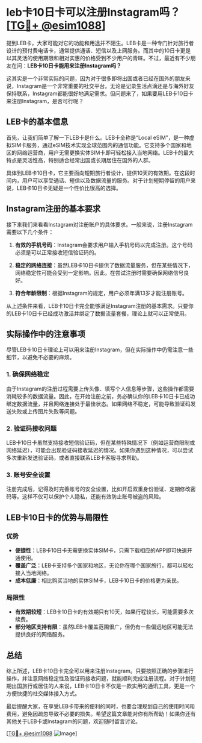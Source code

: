 # leb卡10日卡可以注册Instagram吗？[[TG💪+ @esim1088](https://t.me/s/esim1088)]

提到LEB卡，大家可能对它的功能和用途并不陌生。LEB卡是一种专门针对旅行者设计的预付费电话卡，通常提供通话、短信以及上网服务。而其中的10日卡更是以其灵活的使用期限和相对实惠的价格受到不少用户的青睐。不过，最近有不少朋友在问：**LEB卡10日卡能用来注册Instagram吗？**

这其实是一个非常实际的问题，因为对于很多即将出国或者已经在国外的朋友来说，Instagram是一个非常重要的社交平台。无论是记录生活点滴还是与海外好友保持联系，Instagram都能很好地满足需求。但问题来了，如果要用LEB卡10日卡来注册Instagram，是否可行呢？

## LEB卡的基本信息

首先，让我们简单了解一下LEB卡是什么。LEB卡全称是“Local eSIM”，是一种虚拟SIM卡服务，通过eSIM技术实现全球范围内的通信功能。它支持多个国家和地区的网络运营商，用户无需更换实体SIM卡即可轻松接入当地网络。LEB卡的最大特点是灵活性高，特别适合经常出国或长期居住在国外的人群。

具体到LEB卡10日卡，它主要面向短期旅行者设计，提供10天的有效期。在这段时间内，用户可以享受通话、短信以及数据流量的服务。对于计划短期停留的用户来说，LEB卡10日卡无疑是一个性价比很高的选择。

## Instagram注册的基本要求

接下来我们来看看Instagram对注册账户的具体要求。一般来说，注册Instagram需要以下几个条件：

1. **有效的手机号码**：Instagram会要求用户输入手机号码以完成注册。这个号码必须是可以正常接收短信验证码的。
   
2. **稳定的网络连接**：虽然LEB卡10日卡提供了数据流量服务，但在某些情况下，网络稳定性可能会受到一定影响。因此，在尝试注册时需要确保网络信号良好。

3. **符合年龄限制**：根据Instagram的规定，用户必须年满13岁才能注册账号。

从上述条件来看，LEB卡10日卡完全能够满足Instagram注册的基本需求。只要你的LEB卡10日卡已经成功激活并绑定了数据流量套餐，理论上就可以正常使用。

## 实际操作中的注意事项

尽管LEB卡10日卡理论上可以用来注册Instagram，但在实际操作中仍需注意一些细节，以避免不必要的麻烦。

### 1. 确保网络稳定

由于Instagram的注册过程需要上传头像、填写个人信息等步骤，这些操作都需要消耗较多的数据流量。因此，在开始注册之前，务必确认你的LEB卡10日卡已成功绑定数据流量，并且网络连接处于最佳状态。如果网络不稳定，可能导致验证码发送失败或上传图片失败等问题。

### 2. 验证码接收问题

LEB卡10日卡虽然支持接收短信验证码，但在某些特殊情况下（例如运营商限制或网络延迟），可能会出现验证码接收延迟的情况。如果你遇到这种情况，可以尝试多次重新发送验证码，或者直接联系LEB卡客服寻求帮助。

### 3. 账号安全设置

注册完成后，记得及时完善账号的安全设置，比如开启双重身份验证、定期修改密码等。这样不仅可以保护个人隐私，还能有效防止账号被盗的风险。

## LEB卡10日卡的优势与局限性

### 优势

- **便捷性**：LEB卡10日卡无需更换实体SIM卡，只需下载相应的APP即可快速开通使用。
- **覆盖广泛**：LEB卡支持多个国家和地区，无论你在哪个国家旅行，都可以轻松接入当地网络。
- **成本低廉**：相比购买当地的实体SIM卡，LEB卡10日卡的价格更为亲民。

### 局限性

- **有效期较短**：LEB卡10日卡的有效期只有10天，如果行程较长，可能需要多次续费。
- **部分地区支持有限**：虽然LEB卡覆盖范围很广，但仍有一些偏远地区可能无法提供良好的网络服务。

## 总结

综上所述，LEB卡10日卡完全可以用来注册Instagram。只要按照正确的步骤进行操作，并注意网络稳定性及验证码接收问题，就能顺利完成注册流程。对于计划短期出国旅行或居住的人来说，LEB卡10日卡不仅是一款实用的通讯工具，更是一个方便快捷的社交媒体接入方式。

最后提醒大家，在享受LEB卡带来的便利的同时，也要合理规划自己的使用时间和费用，避免因疏忽导致不必要的损失。希望这篇文章能对你有所帮助！如果你还有其他关于LEB卡或Instagram的问题，欢迎随时留言讨论。

[[TG💪+ @esim1088](https://t.me/s/esim1088) ![Image](https://i.postimg.cc/4NQfJmqS/Snipaste-2025-05-13-00-14-12.png)]